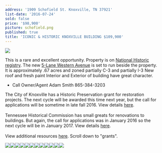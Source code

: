 ```yaml
---
address: '1909 Schofield St. Knoxville, TN 37921'
list-date: '2016-07-24'
sold: false
price: '$98,900'
picture: schofield.png
published: true
title: 'ICONIC & HISTORIC KNOXVILLE BUILDING $109,900'
---
```



![](/uploads/versions/13984404-p1020602---x----1200-900x---.jpg)

This is a rare and excellent opportunity. Property is on [National Historic registry](http://archive.knoxmpc.org/historic/comm/agendas/Apr2011/1909schofield.pdf). The new [5-Lane Western Avenue](http://documents.flexmls.com/documents/knx/20160428184725401582000000.pdf?688248.5628593713) is set to run beside the property. It is approximately .67 acres and zoned partially C-3 and partially I-3 New roof and fresh paint Interior and Exterior of building have great character.

* Call Owner/Agent Adam Smith 865-384-3203


The City of Knoxville has a Historic Preservation grant for restoration projects. The next cycle will be awarded this time next year, but the call for applications will be sometime in late fall 2016. View details [here](http://knoxvilletn.gov/government/city_departments_offices/community_development/facade_improvement_program/).
<br>
<br>Tennessee Historical Commission has small greats for renovations to buildings. But again, the call for applications was in January 2016 so the next cycle will be in January 2017. View details [here](https://tn.gov/environment/article/thc-federal-preservation-grants).
<br>
<br>View additional resources [here](http://knoxheritage.org/our-work/regional-resources/). Scroll down to "grants".

![](/uploads/versions/13984404-p1020602---x----1200-900x---.jpg)![](/uploads/versions/13984405-p1020603---x----1200-900x---.jpg)![](/uploads/versions/13984403-p1020601---x----1200-900x---.jpg)![](/uploads/versions/13984406-p1020604---x----1200-900x---.jpg)![](/uploads/versions/13984408-p1020606---x----1200-900x---.jpg)![](/uploads/versions/13984407-p1020605---x----1200-900x---.jpg)![](/uploads/versions/13984409-p1020607---x----1200-900x---.jpg)![](/uploads/versions/13984410-p1020608---x----1200-900x---.jpg)![](/uploads/versions/13984411-p1020609---x----1200-900x---.jpg)![](/uploads/versions/13984412-p1020610---x----1200-900x---.jpg)![](/uploads/versions/13984413-p1020611---x----1200-900x---.jpg)![](/uploads/versions/13984417-p1020615---x----1200-900x---.jpg)